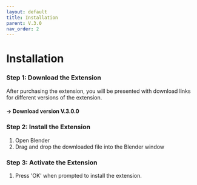 ```yaml
---
layout: default
title: Installation
parent: V.3.0
nav_order: 2
---
```


# Installation

### Step 1: Download the Extension
After purchasing the extension, you will be presented with download links for different versions of the extension. 

#### -> Download version **V.3.0.0** 

### Step 2: Install the Extension
1. Open Blender
2. Drag and drop the downloaded file into the Blender window

### Step 3: Activate the Extension
1. Press 'OK' when prompted to install the extension.

